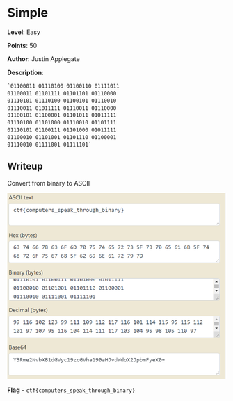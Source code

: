 # Simple
**Level**: Easy

**Points**: 50

**Author**: Justin Applegate

**Description**:
```markdown
`01100011 01110100 01100110 01111011 
01100011 01101111 01101101 01110000 
01110101 01110100 01100101 01110010 
01110011 01011111 01110011 01110000 
01100101 01100001 01101011 01011111 
01110100 01101000 01110010 01101111 
01110101 01100111 01101000 01011111 
01100010 01101001 01101110 01100001 
01110010 01111001 01111101`
```

## Writeup
Convert from binary to ASCII

![](solution.png)

**Flag** - `ctf{computers_speak_through_binary}`